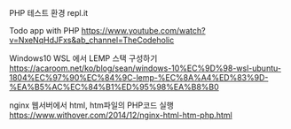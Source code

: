 PHP 테스트 환경
repl.it

Todo app with PHP
https://www.youtube.com/watch?v=NxeNqHdJFxs&ab_channel=TheCodeholic


Windows10 WSL 에서 LEMP 스택 구성하기
https://acaroom.net/ko/blog/sean/windows-10%EC%9D%98-wsl-ubuntu-1804%EC%97%90%EC%84%9C-lemp-%EC%8A%A4%ED%83%9D-%EA%B5%AC%EC%84%B1%ED%95%98%EA%B8%B0


nginx 웹서버에서 html, htm파일의 PHP코드 실행
https://www.withover.com/2014/12/nginx-html-htm-php.html
